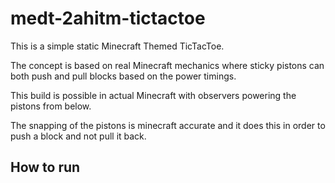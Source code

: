 # medt-2ahitm-tictactoe

This is a simple static Minecraft Themed TicTacToe.

The concept is based on real Minecraft mechanics where sticky pistons
can both push and pull blocks based on the power timings.

This build is possible in actual Minecraft with observers powering the
pistons from below.

The snapping of the pistons is minecraft accurate and it does this in order
to push a block and not pull it back.

## How to run



